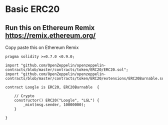 # Basic ERC20

## Run this on Ethereum Remix https://remix.ethereum.org/   


Copy paste this on Ethereum Remix
```
pragma solidity >=0.7.0 <0.9.0;
 
import "github.com/OpenZeppelin/openzeppelin-contracts/blob/master/contracts/token/ERC20/ERC20.sol"; 
import "github.com/OpenZeppelin/openzeppelin-contracts/blob/master/contracts/token/ERC20/extensions/ERC20Burnable.sol";
 
contract Loogle is ERC20, ERC20Burnable  {
    
    // Crypto
    constructor() ERC20("Loogle", "LGL") {
        _mint(msg.sender, 10000000);
    }
    
}

```
